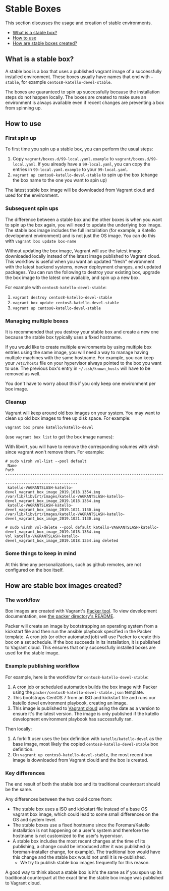 # Stable Boxes

This section discusses the usage and creation of stable environments.

* [What is a stable box?](#what-is-a-stable-box)
* [How to use](#how-to-use)
* [How are stable boxes created?](how-are-stable-boxes-created)

## What is a stable box?

A stable box is a box that uses a published vagrant image of a successfully installed environment. These boxes usually have names that end with `-stable`, for example `centos8-katello-devel-stable`.

The boxes are guaranteed to spin up successfully because the installation steps do not happen locally. The boxes are created to make sure an environment is always available even if recent changes are preventing a box from spinning up.

## How to use

### First spin up
To first time you spin up a stable box, you can perform the usual steps:

1. Copy `vagrant/boxes.d/99-local.yaml.example` to `vagrant/boxes.d/99-local.yaml`. If you already have a `99-local.yaml`, you can copy the entries in `99-local.yaml.example` to your `99-local.yaml`.
2. `vagrant up centos8-katello-devel-stable` to spin up the box (change the box name to the one you want to spin up)

The latest stable box image will be downloaded from Vagrant cloud and used for the environment.

### Subsequent spin ups

The difference between a stable box and the other boxes is when you want to spin up the box again, you will need to update the underlying box image. The stable box image includes the full installation (for example, a Katello development environment) and is not just the OS image. You can do this with `vagrant box update box-name`

Without updating the box image, Vagrant will use the latest image downloaded locally instead of the latest image published to Vagrant cloud. This workflow is useful when you want an updated "fresh" environment with the latest backend systems, newer deployment changes, and updated packages. You can run the following to destroy your existing box, upgrade the box image to the latest one available, and spin up a new box.

For example with `centos8-katello-devel-stable`:
1. `vagrant destroy centos8-katello-devel-stable`
2. `vagrant box update centos8-katello-devel-stable`
3. `vagrant up centos8-katello-devel-stable`


### Managing multiple boxes
It is recommended that you destroy your stable box and create a new one because the stable box typically uses a fixed hostname.

If you would like to create multiple environments by using multiple box entries using the same image, you will need a way to manage having multiple machines with the same hostname. For example, you can keep your `/etc/hosts` file on your hypervisor always pointed to the box you want to use. The previous box's entry in `~/.ssh/known_hosts` will have to be removed as well.

You don't have to worry about this if you only keep one environment per box image.

### Cleanup

Vagrant will keep around old box images on your system. You may want to clean up old box images to free up disk space. For example:
```
vagrant box prune katello/katello-devel
```
(use `vagrant box list` to get the box image names):

With libvirt, you will have to remove the corresponding volumes with virsh since vagrant won't remove them. For example:
```
# sudo virsh vol-list --pool default
 Name                                                                      Path
----------------------------------------------------------------------------------------------------------------------------------------------------------------------------
 katello-VAGRANTSLASH-katello-devel_vagrant_box_image_2019.1018.1354.img   /var/lib/libvirt/images/katello-VAGRANTSLASH-katello-devel_vagrant_box_image_2019.1018.1354.img
 katello-VAGRANTSLASH-katello-devel_vagrant_box_image_2019.1021.1130.img   /var/lib/libvirt/images/katello-VAGRANTSLASH-katello-devel_vagrant_box_image_2019.1021.1130.img

# sudo virsh vol-delete --pool default katello-VAGRANTSLASH-katello-devel_vagrant_box_image_2019.1018.1354.img
Vol katello-VAGRANTSLASH-katello-devel_vagrant_box_image_2019.1018.1354.img deleted
```

### Some things to keep in mind

At this time any personalizations, such as github remotes, are not configured on the box itself.

## How are stable box images created?

### The workflow

Box images are created with Vagrant's [Packer tool](https://packer.io). To view development documentation, see [the packer directory's README](../packer/README.md).

Packer will create an image by bootstrapping an operating system from a kickstart file and then run the ansible playbook specified in the Packer template. A cron job (or other automated job) will use Packer to create this box on a set schedule. If the box succeeds in its installation, it is published to Vagrant cloud. This ensures that only successfully installed boxes are used for the stable image.

### Example publishing workflow

For example, here is the workflow for `centos8-katello-devel-stable`:

1. A cron job or scheduled automation builds the box image with Packer using the `packer/centos8-katello-devel-stable.json` template.
2. This bootstraps CentOS 7 from an ISO and kickstart file and runs our katello devel environment playbook, creating an image.
3. This image is published to [Vagrant cloud](https://app.vagrantup.com/katello/boxes/katello-devel) using the date as a version to ensure it's the latest version. The image is only published if the katello development environment playbook has successfully ran.

Then locally:

1. A forklift user uses the box definition with `katello/katello-devel` as the base image, most likely the copied `centos8-katello-devel-stable` box definition.
2. On `vagrant up centos8-katello-devel-stable`, the most recent box image is downloaded from Vagrant clould and the box is created.

### Key differences

The end result of both the stable box and its traditional counterpart should be the same.

Any differences between the two could come from:
- The stable box uses a ISO and kickstart file instead of a base OS vagrant box image, which could lead to some small differences on the OS and system level.
- The stable boxes use a fixed hostname since the Foreman/Katello installation is not happening on a user's system and therefore the hostname is not customized to the user's hypervisor.
- A stable box includes the most recent changes at the time of its publishing, a change could be introduced after it was published (a foreman-installer change, for example). The traditional box would have this change and the stable box would not until it is re-published.
  - We try to publish stable box images frequently for this reason.

A good way to think about a stable box is it's the same as if you spun up its traditional counterpart at the exact time the stable box image was published to Vagrant cloud.
